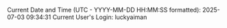 Current Date and Time (UTC - YYYY-MM-DD HH:MM:SS formatted): 2025-07-03 09:34:31
Current User's Login: luckyaiman
